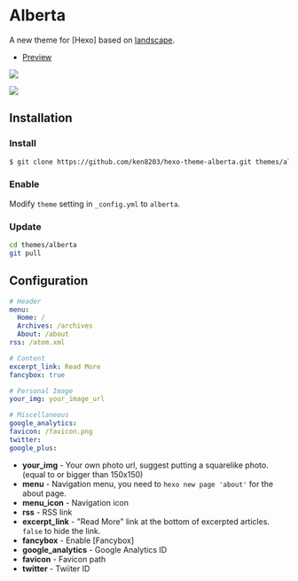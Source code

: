 # Alberta

A new theme for [Hexo] based on [landscape](https://github.com/hexojs/hexo-theme-landscape/).

- [Preview](http://jaychung.tw/)

![](http://i.imgur.com/VX6cySy.png)

![](http://i.imgur.com/N1j1TLg.png)

## Installation

### Install

``` bash
$ git clone https://github.com/ken8203/hexo-theme-alberta.git themes/alberta
```

### Enable

Modify `theme` setting in `_config.yml` to `alberta`.

### Update

``` bash
cd themes/alberta
git pull
```

## Configuration

``` yml
# Header
menu:
  Home: /
  Archives: /archives
  About: /about
rss: /atom.xml

# Content
excerpt_link: Read More
fancybox: true

# Personal Image
your_img: your_image_url

# Miscellaneous
google_analytics:
favicon: /favicon.png
twitter:
google_plus:
```

- **your_img** - Your own photo url, suggest putting a squarelike photo. (equal to or bigger than 150x150)
- **menu** - Navigation menu, you need to `hexo new page 'about'` for the about page.
- **menu_icon** - Navigation icon
- **rss** - RSS link
- **excerpt_link** - "Read More" link at the bottom of excerpted articles. `false` to hide the link.
- **fancybox** - Enable [Fancybox]
- **google_analytics** - Google Analytics ID
- **favicon** - Favicon path
- **twitter** - Twiiter ID